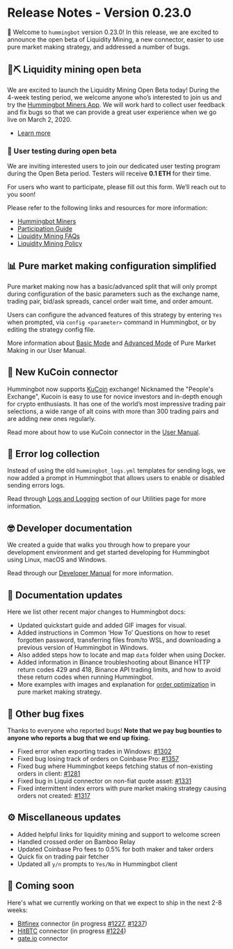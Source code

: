 # Release Notes - Version 0.23.0

🚀 Welcome to `hummingbot` version 0.23.0! In this release, we are excited to announce the open beta of Liquidity Mining, a  new connector, easier to use pure market making strategy, and addressed a number of bugs.


## 🌊⛏ Liquidity mining open beta

We are excited to launch the Liquidity Mining Open Beta today! During the 4-week testing period, we welcome anyone who’s interested to join us and try the [Hummingbot Miners App](https://miners.hummingbot.io). We will work hard to collect user feedback and fix bugs so that we can provide a great user experience when we go live on March 2, 2020.

* [Learn more](https://support.hummingbot.io/hc/en-us)

### 🧪 User testing during open beta
We are inviting interested users to join our dedicated user testing program during the Open Beta period. Testers will receive **0.1 ETH** for their time. 

For users who want to participate, please fill out this form. We’ll reach out to you soon!

Please refer to the following links and resources for more information:

* [Hummingbot Miners](https://miners.hummingbot.io)
* [Participation Guide](https://support.hummingbot.io/hc/en-us/articles/4402940445465-Liquidity-Mining-Explained)
* [Liquidity Mining FAQs](https://support.hummingbot.io/hc/en-us/sections/900001100046-Frequently-Asked-Questions)
* [Liquidity Mining Policy](https://hummingbot.io/liquidity-mining-policy/)


## 📊 Pure market making configuration simplified

Pure market making now has a basic/advanced split that will only prompt during configuration of the basic parameters such as the exchange name, trading pair, bid/ask spreads, cancel order wait time, and order amount.

Users can configure the advanced features of this strategy by entering `Yes` when prompted, via `config <parameter>` command in Hummingbot, or by editing the strategy config file.

More information about [Basic Mode](https://docs.hummingbot.io/strategies/pure-market-making/#basic-mode) and [Advanced Mode](https://docs.hummingbot.io/strategies/pure-market-making/#advanced-mode) of Pure Market Making in our User Manual.


## 🔗 New KuCoin connector

Hummingbot now supports [KuCoin](https://www.kucoin.com/) exchange! Nicknamed the "People's Exchange"​, Kucoin is easy to use for novice investors and in-depth enough for crypto enthusiasts. It has one of the world’s most impressive trading pair selections, a wide range of alt coins with more than 300 trading pairs and are adding new ones regularly.

Read more about how to use KuCoin connector in the [User Manual](/exchanges/kucoin/).


## 📜 Error log collection

Instead of using the old `hummingbot_logs.yml` templates for sending logs, we now added a prompt in Hummingbot that allows users to enable or disabled sending errors logs.

Read through [Logs and Logging](/operation/log-files/) section of our Utilities page for more information.


## 🤓 Developer documentation

We created a guide that walks you through how to prepare your development environment and get started developing for Hummingbot using Linux, macOS and Windows.

Read through our [Developer Manual](/developers/architecture/) for more information.


## 📓 Documentation updates

Here we list other recent major changes to Hummingbot docs:

* Updated quickstart guide and added GIF images for visual.
* Added instructions in Common ‘How To’ Questions on how to reset forgotten password, transferring files from/to WSL, and downloading a previous version of Hummingbot in Windows.
* Also added steps how to locate and map `data` folder when using Docker.
* Added information in Binance troubleshooting about Binance HTTP return codes 429 and 418, Binance API trading limits, and how to avoid these return codes when running Hummingbot.
* More examples with images and explanation for [order optimization](/strategy-configs/order-optimization/) in pure market making strategy.


## 🐞 Other bug fixes

Thanks to everyone who reported bugs! **Note that we pay bug bounties to anyone who reports a bug that we end up fixing.**

* Fixed error when exporting trades in Windows: [#1302](https://github.com/CoinAlpha/hummingbot/issues/1302)
* Fixed bug losing track of orders on Coinbase Pro: [#1357](https://github.com/CoinAlpha/hummingbot/issues/1357)
* Fixed bug where Hummingbot keeps fetching status of non-existing orders in client: [#1281](https://github.com/CoinAlpha/hummingbot/issues/1281)
* Fixed bug in Liquid connector on non-fiat quote asset: [#1331](https://github.com/CoinAlpha/hummingbot/issues/1331)
* Fixed intermittent index errors with pure market making strategy causing orders not created: [#1317](https://github.com/CoinAlpha/hummingbot/issues/1317)


## ⚙️ Miscellaneous updates

* Added helpful links for liquidity mining and support to welcome screen
* Handled crossed order on Bamboo Relay
* Updated Coinbase Pro fees to 0.5% for both maker and taker orders
* Quick fix on trading pair fetcher
* Updated all `y/n` prompts to `Yes/No` in Hummingbot client


## 🚀 Coming soon

Here's what we currently working on that we expect to ship in the next 2-8 weeks:

* [Bitfinex](https://www.bitfinex.com/) connector (in progress [#1227](https://github.com/CoinAlpha/hummingbot/pull/1227), [#1237](https://github.com/CoinAlpha/hummingbot/pull/1237))
* [HitBTC](https://hitbtc.com/) connector (in progress [#1224](https://github.com/CoinAlpha/hummingbot/pull/1224))
* [gate.io](https://gate.io) connector